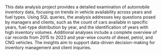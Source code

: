 This data analysis project provides a detailed examination of automobile inventory data, focusing on trends in vehicle availability across years and fuel types. Using SQL queries, the analysis addresses key questions posed by managers and clients, such as the count of cars available in specific years, fuel-type distribution by year, and the identification of years with high inventory volumes. Additional analyses include a complete overview of car records from 2015 to 2023 and year-wise counts of diesel, petrol, and CNG vehicles. The insights aim to support data-driven decision-making for inventory management and client inquiries.
